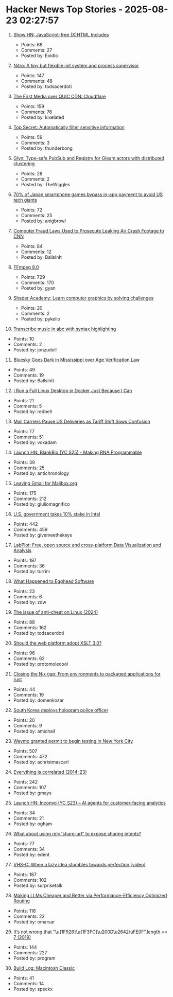 # Hacker News Top Stories - 2025-08-23 02:27:57

1. [Show HN: JavaScript-free (X)HTML Includes](https://github.com/Evidlo/xsl-website)
   - Points: 68
   - Comments: 27
   - Posted by: Evidlo

2. [Nitro: A tiny but flexible init system and process supervisor](https://git.vuxu.org/nitro/about/)
   - Points: 147
   - Comments: 48
   - Posted by: todsacerdoti

3. [The First Media over QUIC CDN: Cloudflare](https://moq.dev/blog/first-cdn/)
   - Points: 159
   - Comments: 76
   - Posted by: kixelated

4. [Top Secret: Automatically filter sensitive information](https://thoughtbot.com/blog/top-secret)
   - Points: 59
   - Comments: 3
   - Posted by: thunderbong

5. [Glyn: Type-safe PubSub and Registry for Gleam actors with distributed clustering](https://github.com/mbuhot/glyn)
   - Points: 28
   - Comments: 2
   - Posted by: TheWiggles

6. [70% of Japan smartphone games bypass in-app payment to avoid US tech giants](https://english.kyodonews.net/articles/-/59689)
   - Points: 72
   - Comments: 25
   - Posted by: anigbrowl

7. [Computer Fraud Laws Used to Prosecute Leaking Air Crash Footage to CNN](https://www.techdirt.com/2025/08/22/investigators-used-terrible-computer-fraud-laws-to-ensure-people-were-punished-for-leaking-air-crash-footage-to-cnn/)
   - Points: 84
   - Comments: 12
   - Posted by: BallsInIt

8. [FFmpeg 8.0](https://ffmpeg.org/index.html#pr8.0)
   - Points: 729
   - Comments: 170
   - Posted by: gyan

9. [Shader Academy: Learn computer graphics by solving challenges](https://shaderacademy.com/)
   - Points: 20
   - Comments: 2
   - Posted by: pykello

10. [Transcribe music in abc with syntax highlighting](https://fugue-state.io/app?project=24024aab-22f1-43cc-abef-c1647cc59597)
   - Points: 10
   - Comments: 2
   - Posted by: jonzudell

11. [Bluesky Goes Dark in Mississippi over Age Verification Law](https://www.wired.com/story/bluesky-goes-dark-in-mississippi-age-verification/)
   - Points: 49
   - Comments: 19
   - Posted by: BallsInIt

12. [I Run a Full Linux Desktop in Docker Just Because I Can](https://www.howtogeek.com/i-run-a-full-linux-desktop-in-docker-just-because-i-can/)
   - Points: 21
   - Comments: 5
   - Posted by: redbell

13. [Mail Carriers Pause US Deliveries as Tariff Shift Sows Confusion](https://www.bloomberg.com/news/articles/2025-08-21/global-mail-services-halt-us-deliveries-ahead-of-de-minimis-end)
   - Points: 77
   - Comments: 51
   - Posted by: voxadam

14. [Launch HN: BlankBio (YC S25) - Making RNA Programmable](undefined)
   - Points: 39
   - Comments: 25
   - Posted by: antichronology

15. [Leaving Gmail for Mailbox.org](https://giuliomagnifico.blog/post/2025-08-18-leaving-gmail/)
   - Points: 175
   - Comments: 212
   - Posted by: giuliomagnifico

16. [U.S. government takes 10% stake in Intel](https://www.cnbc.com/2025/08/22/intel-goverment-equity-stake.html)
   - Points: 442
   - Comments: 459
   - Posted by: givemeethekeys

17. [LabPlot: Free, open source and cross-platform Data Visualization and Analysis](https://labplot.org/)
   - Points: 197
   - Comments: 36
   - Posted by: turrini

18. [What Happened to Egghead Software](https://dfarq.homeip.net/what-happened-to-egghead-software/)
   - Points: 23
   - Comments: 6
   - Posted by: zdw

19. [The issue of anti-cheat on Linux (2024)](https://tulach.cc/the-issue-of-anti-cheat-on-linux/)
   - Points: 88
   - Comments: 162
   - Posted by: todsacerdoti

20. [Should the web platform adopt XSLT 3.0?](https://github.com/whatwg/html/issues/11578)
   - Points: 96
   - Comments: 62
   - Posted by: protomolecool

21. [Closing the Nix gap: From environments to packaged applications for rust](https://devenv.sh/blog/2025/08/22/closing-the-nix-gap-from-environments-to-packaged-applications-for-rust/)
   - Points: 44
   - Comments: 19
   - Posted by: domenkozar

22. [South Korea deploys hologram police officer](https://www.scmp.com/week-asia/lifestyle-culture/article/3322654/south-korea-deploys-hologram-police-officer-fight-crime-and-its-working)
   - Points: 20
   - Comments: 9
   - Posted by: amichail

23. [Waymo granted permit to begin testing in New York City](https://www.cnbc.com/2025/08/22/waymo-permit-new-york-city-nyc-rides.html)
   - Points: 507
   - Comments: 472
   - Posted by: achristmascarl

24. [Everything is correlated (2014–23)](https://gwern.net/everything)
   - Points: 242
   - Comments: 107
   - Posted by: gmays

25. [Launch HN: Inconvo (YC S23) – AI agents for customer-facing analytics](undefined)
   - Points: 34
   - Comments: 21
   - Posted by: ogham

26. [What about using rel="share-url" to expose sharing intents?](https://shkspr.mobi/blog/2025/08/what-about-using-relshare-url-to-expose-sharing-intents/)
   - Points: 77
   - Comments: 34
   - Posted by: edent

27. [VHS-C: When a lazy idea stumbles towards perfection [video]](https://www.youtube.com/watch?v=HFYWHeBhYbM)
   - Points: 187
   - Comments: 102
   - Posted by: surprisetalk

28. [Making LLMs Cheaper and Better via Performance-Efficiency Optimized Routing](https://arxiv.org/abs/2508.12631)
   - Points: 118
   - Comments: 22
   - Posted by: omarsar

29. [It’s not wrong that "\u{1F926}\u{1F3FC}\u200D\u2642\uFE0F".length == 7 (2019)](https://hsivonen.fi/string-length/)
   - Points: 144
   - Comments: 227
   - Posted by: program

30. [Build Log: Macintosh Classic](https://www.jeffgeerling.com/blog/2025/build-log-macintosh-classic)
   - Points: 41
   - Comments: 14
   - Posted by: speckx

